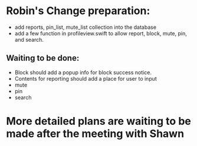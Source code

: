 # Robin's Change preparation:
- add reports, pin_list, mute_list collection into the database
- add a few function in profileview.swift to allow report, block, mute, pin, and search.

## Waiting to be done:
- Block should add a popup info for block success notice.
- Contents for reporting should add a place for user to input
- mute
- pin
- search

# More detailed plans are waiting to be made after the meeting with Shawn

